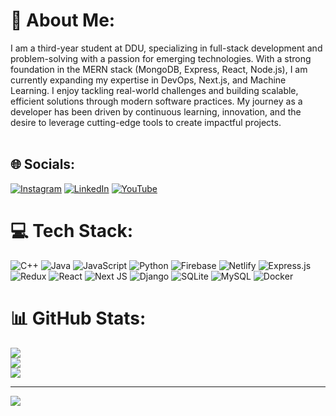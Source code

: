 # 💫 About Me:
I am a third-year student at DDU, specializing in full-stack development and problem-solving with a passion for emerging technologies. With a strong foundation in the MERN stack (MongoDB, Express, React, Node.js), I am currently expanding my expertise in DevOps, Next.js, and Machine Learning. I enjoy tackling real-world challenges and building scalable, efficient solutions through modern software practices. My journey as a developer has been driven by continuous learning, innovation, and the desire to leverage cutting-edge tools to create impactful projects.<br><br>


## 🌐 Socials:
[![Instagram](https://img.shields.io/badge/Instagram-%23E4405F.svg?logo=Instagram&logoColor=white)](https://instagram.com/yash845_) [![LinkedIn](https://img.shields.io/badge/LinkedIn-%230077B5.svg?logo=linkedin&logoColor=white)](https://linkedin.com/in/yash-gabani-527886258) [![YouTube](https://img.shields.io/badge/YouTube-%23FF0000.svg?logo=YouTube&logoColor=white)](https://youtube.com/@yg07editz) 

# 💻 Tech Stack:
![C++](https://img.shields.io/badge/c++-%2300599C.svg?style=for-the-badge&logo=c%2B%2B&logoColor=white) ![Java](https://img.shields.io/badge/java-%23ED8B00.svg?style=for-the-badge&logo=openjdk&logoColor=white) ![JavaScript](https://img.shields.io/badge/javascript-%23323330.svg?style=for-the-badge&logo=javascript&logoColor=%23F7DF1E) ![Python](https://img.shields.io/badge/python-3670A0?style=for-the-badge&logo=python&logoColor=ffdd54) ![Firebase](https://img.shields.io/badge/firebase-%23039BE5.svg?style=for-the-badge&logo=firebase) ![Netlify](https://img.shields.io/badge/netlify-%23000000.svg?style=for-the-badge&logo=netlify&logoColor=#00C7B7) ![Express.js](https://img.shields.io/badge/express.js-%23404d59.svg?style=for-the-badge&logo=express&logoColor=%2361DAFB) ![Redux](https://img.shields.io/badge/redux-%23593d88.svg?style=for-the-badge&logo=redux&logoColor=white) ![React](https://img.shields.io/badge/react-%2320232a.svg?style=for-the-badge&logo=react&logoColor=%2361DAFB) ![Next JS](https://img.shields.io/badge/Next-black?style=for-the-badge&logo=next.js&logoColor=white) ![Django](https://img.shields.io/badge/django-%23092E20.svg?style=for-the-badge&logo=django&logoColor=white) ![SQLite](https://img.shields.io/badge/sqlite-%2307405e.svg?style=for-the-badge&logo=sqlite&logoColor=white) ![MySQL](https://img.shields.io/badge/mysql-4479A1.svg?style=for-the-badge&logo=mysql&logoColor=white) ![Docker](https://img.shields.io/badge/docker-%230db7ed.svg?style=for-the-badge&logo=docker&logoColor=white)
# 📊 GitHub Stats:
![](https://github-readme-stats.vercel.app/api?username=Yashgabani845&theme=dark&hide_border=false&include_all_commits=false&count_private=false)<br/>
![](https://github-readme-streak-stats.herokuapp.com/?user=Yashgabani845&theme=dark&hide_border=false)<br/>
![](https://github-readme-stats.vercel.app/api/top-langs/?username=Yashgabani845&theme=dark&hide_border=false&include_all_commits=false&count_private=false&layout=compact)

---
[![](https://visitcount.itsvg.in/api?id=Yashgabani845&icon=0&color=0)](https://visitcount.itsvg.in)

<!-- Proudly created with GPRM ( https://gprm.itsvg.in ) -->
